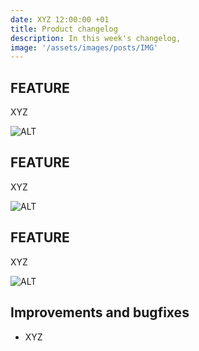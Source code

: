 ```yaml
---
date: XYZ 12:00:00 +01
title: Product changelog
description: In this week's changelog, 
image: '/assets/images/posts/IMG'
---
```


## FEATURE

XYZ

![ALT](/assets/images/posts/IMG)

## FEATURE

XYZ

![ALT](/assets/images/posts/IMG)

## FEATURE

XYZ

![ALT](/assets/images/posts/IMG)

## Improvements and bugfixes

- XYZ
